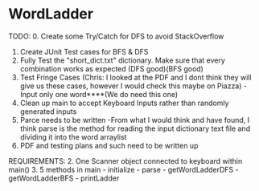 # WordLadder

TODO:
0. Create some Try/Catch for DFS to avoid StackOverflow
1. Create JUnit Test cases for BFS & DFS
2. Fully Test the "short_dict.txt" dictionary. Make sure that every combination works as expected (DFS good)(BFS good)
3. Test Fringe Cases (Chris: I looked at the PDF and I dont think they will give us these cases, however I would check this maybe on Piazza)
	-Input only one word****(We do need this one)
4. Clean up main to accept Keyboard Inputs rather than randomly generated inputs
5. Parce needs to be written 
	-From what I would think and have found, I think parse is the method for reading the input dictionary text file and dividing it into the word arraylist
6. PDF and testing plans and such need to be written up


REQUIREMENTS:
2. One Scanner object connected to keyboard within main()
3. 5 methods in main
	- initialize
	- parse
	- getWordLadderDFS 
	- getWordLadderBFS
	- printLadder





